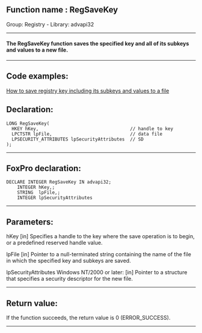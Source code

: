 
## Function name : RegSaveKey
Group: Registry - Library: advapi32    
***  


#### The RegSaveKey function saves the specified key and all of its subkeys and values to a new file.
***  


## Code examples:
[How to save registry key including its subkeys and values to a file](../../samples/sample_135.md)  

## Declaration:
```foxpro  
LONG RegSaveKey(
  HKEY hKey,                                  // handle to key
  LPCTSTR lpFile,                             // data file
  LPSECURITY_ATTRIBUTES lpSecurityAttributes  // SD
);  
```  
***  


## FoxPro declaration:
```foxpro  
DECLARE INTEGER RegSaveKey IN advapi32;
	INTEGER hKey,;
	STRING  lpFile,;
	INTEGER lpSecurityAttributes  
```  
***  


## Parameters:
hKey 
[in] Specifies a handle to the key where the save operation is to begin, or a predefined reserved handle value.

lpFile 
[in] Pointer to a null-terminated string containing the name of the file in which the specified key and subkeys are saved.

lpSecurityAttributes 
Windows NT/2000 or later: [in] Pointer to a structure that specifies a security descriptor for the new file.  
***  


## Return value:
If the function succeeds, the return value is 0 (ERROR_SUCCESS).  
***  

